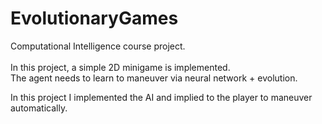 # EvolutionaryGames

Computational Intelligence course project. <br> <br>
In this project, a simple 2D minigame is implemented. <br>
The agent needs to learn to maneuver via neural network + evolution.

In this project I implemented the AI and implied to the player to maneuver automatically.

